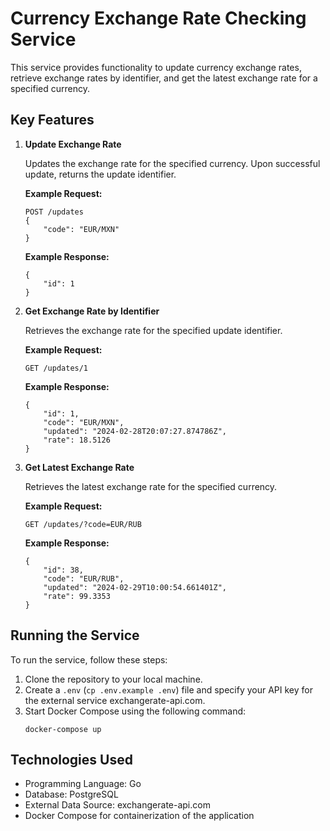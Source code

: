 # Currency Exchange Rate Checking Service

This service provides functionality to update currency exchange rates, retrieve exchange rates by identifier, and get the latest exchange rate for a specified currency.

## Key Features

1. **Update Exchange Rate**

   Updates the exchange rate for the specified currency. Upon successful update, returns the update identifier.

   **Example Request:**
   ```
   POST /updates
   {
       "code": "EUR/MXN"
   }
   ```
   **Example Response:**
   ```
   {
       "id": 1
   }
   ```

2. **Get Exchange Rate by Identifier**

   Retrieves the exchange rate for the specified update identifier.

   **Example Request:**
   ```
   GET /updates/1
   ```
   **Example Response:**
   ```
   {
       "id": 1,
       "code": "EUR/MXN",
       "updated": "2024-02-28T20:07:27.874786Z",
       "rate": 18.5126
   }
   ```

3. **Get Latest Exchange Rate**

   Retrieves the latest exchange rate for the specified currency.

   **Example Request:**
   ```
   GET /updates/?code=EUR/RUB
   ```
   **Example Response:**
   ```
   {
       "id": 38,
       "code": "EUR/RUB",
       "updated": "2024-02-29T10:00:54.661401Z",
       "rate": 99.3353
   }
   ```

## Running the Service

To run the service, follow these steps:

1. Clone the repository to your local machine.
2. Create a `.env` (`cp .env.example .env`) file and specify your API key for the external service exchangerate-api.com.
3. Start Docker Compose using the following command:
   ```
   docker-compose up
   ```

## Technologies Used

- Programming Language: Go
- Database: PostgreSQL
- External Data Source: exchangerate-api.com
- Docker Compose for containerization of the application
